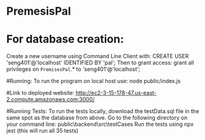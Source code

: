 # PremesisPal

# For database creation:
Create a new username using Command Line Client with:
CREATE USER 'seng401'@'localhost' IDENTIFIED BY 'pal';
Then to grant access:
grant all privileges on `PremisesPal`.* to 'seng401'@'localhost';

#Running:
To run the program on local host use: node public/index.js

#Link to deployed website:
http://ec2-3-15-178-47.us-east-2.compute.amazonaws.com:3000/

#Running Tests:
To run the tests locally, download the testData.sql file in the same spot as the database from above. 
Go to the following directory on your command line: public\backend\src\testCases 
Run the tests using npx jest (this will run all 35 tests)

